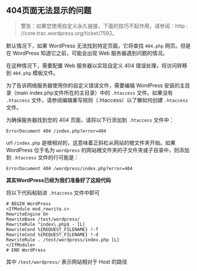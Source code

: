 ## 404页面无法显示的问题

> 警告：如果您使用自定义永久链接，下面的技巧不起作用，请参阅：http : //core.trac.wordpress.org/ticket/7592。

默认情况下，如果 WordPress 无法找到特定页面，它将查找 `404.php` 网页。但是在 WordPress 知道它之前，可能会出现 Web 服务器遇到问题的情况。

在这种情况下，需要配置 Web 服务器以实现自定义 404 错误处理，将访问转移到 `404.php` 模板文件。

为了告诉网络服务器使用你的自定义错误文件，需要编辑 WordPress 安装的主目录（main index.php文件所在的主目录）中的 `.htaccess` 文件。如果没有 `.htaccess` 文件，请参阅编辑重写规则（.htaccess）以了解如何创建 `.htaccess` 文件。

为确保服务器找到您的 404 页面，请将以下行添加到 `.htaccess` 文件中：

```
ErrorDocument 404 /index.php?error=404
```

url `/index.php` 是根相对的，这意味着正斜杠从网站的根文件夹开始。如果 WordPress 位于名为 `wordpress` 的网站根文件夹的子文件夹或子目录中，则添加到 `.htaccess` 文件的行可能是：

```
ErrorDocument 404 /wordpress/index.php?error=404
```
**其实WordPress已经为我们准备好了这段代码**

将以下代码粘贴进 `.htaccess` 文件中即可

```
# BEGIN WordPress
<IfModule mod_rewrite.c>
RewriteEngine On
RewriteBase /test/wordpress/
RewriteRule ^index\.php$ - [L]
RewriteCond %{REQUEST_FILENAME} !-f
RewriteCond %{REQUEST_FILENAME} !-d
RewriteRule . /test/wordpress/index.php [L]
</IfModule>
# END WordPress
```

其中 `/test/wordpress/` 表示网站相对于 Host 的路径